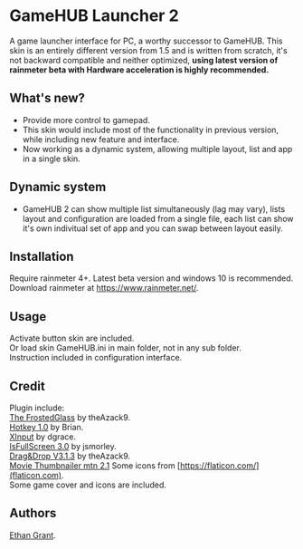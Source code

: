 # GameHUB Launcher 2
A game launcher interface for PC, a worthy successor to GameHUB. 
This skin is an entirely different version from 1.5 and is written from scratch, it's not backward compatible and neither optimized, **using latest version of rainmeter beta with Hardware acceleration is highly recommended.**  

## What's new?
* Provide more control to gamepad.
* This skin would include most of the functionality in previous version, while including new feature and interface.  
* Now working as a dynamic system, allowing multiple layout, list and app in a single skin.  

## Dynamic system
* GameHUB 2 can show multiple list simultaneously (lag may vary), lists layout and configuration are loaded from a single file, each list can show it's own indivitual set of app and you can swap between layout easily.

## Installation
Require rainmeter 4+. Latest beta version and windows 10 is recommended.  
Download rainmeter at https://www.rainmeter.net/.  

## Usage
Activate button skin are included.  
Or load skin GameHUB.ini in main folder, not in any sub folder.  
Instruction included in configuration interface.  

## Credit
Plugin include:  
[The FrostedGlass](https://forum.rainmeter.net/viewtopic.php?t=23106) by theAzack9.  
[Hotkey 1.0](https://forum.rainmeter.net/viewtopic.php?t=18849) by Brian.  
[XInput](https://forum.rainmeter.net/viewtopic.php?t=20108) by dgrace.  
[IsFullScreen 3.0](https://forum.rainmeter.net/viewtopic.php?t=28305) by jsmorley.  
[Drag&Drop V3.1.3](https://forum.rainmeter.net/viewtopic.php?t=23107) by theAzack9.  
[Movie Thumbnailer mtn 2.1](https://github.com/Revan654/movie-thumbnailer-mtn)
Some icons from [https://flaticon.com/](flaticon.com).  
Some game cover and icons are included.  

## Authors
[Ethan Grant](https://github.com/callmeEthan).  
